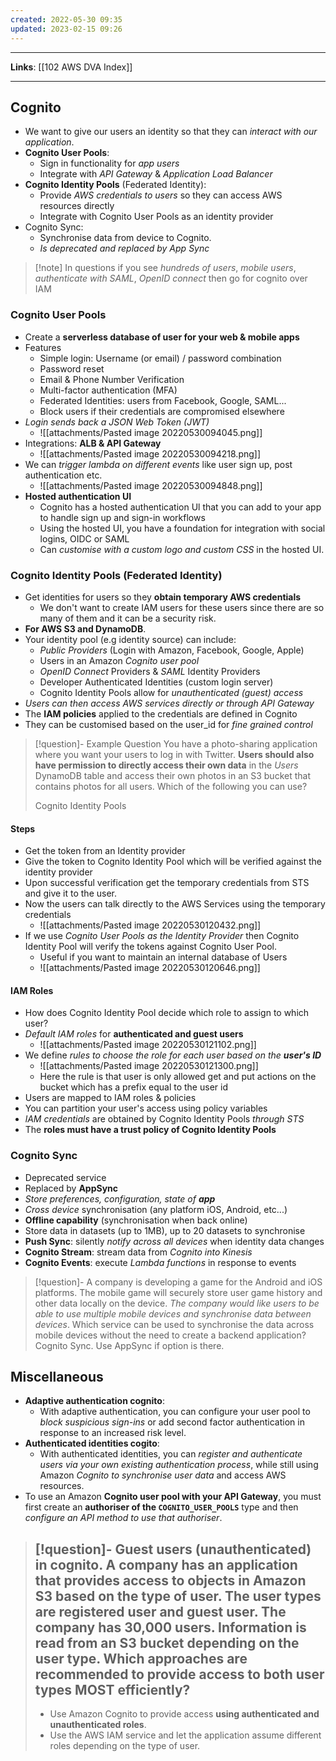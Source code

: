 ```yaml
---
created: 2022-05-30 09:35
updated: 2023-02-15 09:26
---
```

---
**Links**: [[102 AWS DVA Index]]

---
## Cognito
- We want to give our users an identity so that they can *interact with our application*.
- **Cognito User Pools**:
	- Sign in functionality for *app users*
	- Integrate with *API Gateway* & *Application Load Balancer*
- **Cognito Identity Pools** (Federated Identity):
	- Provide *AWS credentials to users* so they can access AWS resources directly
	- Integrate with Cognito User Pools as an identity provider
- Cognito Sync:
	- Synchronise data from device to Cognito.
	- *Is deprecated and replaced by App Sync*

> [!note] In questions if you see *hundreds of users*, *mobile users*, *authenticate with SAML*, *OpenID connect* then go for cognito over IAM

### Cognito User Pools
- Create a **serverless database of user for your web & mobile apps**
- Features
	- Simple login: Username (or email) / password combination
	- Password reset
	- Email & Phone Number Verification
	- Multi-factor authentication (MFA)
	- Federated Identities: users from Facebook, Google, SAML...
	- Block users if their credentials are compromised elsewhere
- *Login sends back a JSON Web Token (JWT)*
	- ![[attachments/Pasted image 20220530094045.png]]
- Integrations: **ALB & API Gateway**
	- ![[attachments/Pasted image 20220530094218.png]]
- We can *trigger lambda on different events* like user sign up, post authentication etc.
	- ![[attachments/Pasted image 20220530094848.png]]
- **Hosted authentication UI**
	- Cognito has a hosted authentication Ul that you can add to your app to handle sign up and sign-in workflows
	- Using the hosted UI, you have a foundation for integration with social logins, OIDC or SAML
	- Can *customise with a custom logo and custom CSS* in the hosted UI.

### Cognito Identity Pools (Federated Identity)
- Get identities for users so they **obtain temporary AWS credentials**
	- We don't want to create IAM users for these users since there are so many of them and it can be a security risk.
- **For AWS S3 and DynamoDB**.
- Your identity pool (e.g identity source) can include:
	- *Public Providers* (Login with Amazon, Facebook, Google, Apple)
	- Users in an Amazon *Cognito user pool*
	- *OpenID Connect* Providers & *SAML* Identity Providers
	- Developer Authenticated Identities (custom login server)
	- Cognito Identity Pools allow for *unauthenticated (guest) access*
- *Users can then access AWS services directly or through API Gateway*
- The **IAM policies** applied to the credentials are defined in Cognito
- They can be customised based on the user_id for *fine grained control*

> [!question]- Example Question
> You have a photo-sharing application where you want your users to log in with Twitter. **Users should also have permission to directly access their own data** in the _Users_ DynamoDB table and access their own photos in an S3 bucket that contains photos for all users. Which of the following you can use?
> 
> Cognito Identity Pools 

#### Steps
- Get the token from an Identity provider
- Give the token to Cognito Identity Pool which will be verified against the identity provider
- Upon successful verification get the temporary credentials from STS and give it to the user.
- Now the users can talk directly to the AWS Services using the temporary credentials
	- ![[attachments/Pasted image 20220530120432.png]]
- If we use *Cognito User Pools as the Identity Provider* then Cognito Identity Pool will verify the tokens against Cognito User Pool. 
	- Useful if you want to maintain an internal database of Users
	- ![[attachments/Pasted image 20220530120646.png]]

#### IAM Roles
- How does Cognito Identity Pool decide which role to assign to which user?
- *Default IAM roles* for **authenticated and guest users**
	- ![[attachments/Pasted image 20220530121102.png]]
- We define _rules to choose the role for each user based on the **user's ID**_
	- ![[attachments/Pasted image 20220530121300.png]]
	- Here the rule is that user is only allowed get and put actions on the bucket which has a prefix equal to the user id
- Users are mapped to IAM roles & policies
- You can partition your user's access using policy variables
- *lAM credentials* are obtained by Cognito Identity Pools *through STS*
- The **roles must have a trust policy of Cognito Identity Pools**

### Cognito Sync
- Deprecated service
- Replaced by **AppSync**
- _Store preferences, configuration, state of **app**_
- *Cross device* synchronisation (any platform iOS, Android, etc...)
- **Offline capability** (synchronisation when back online)
- Store data in datasets (up to 1MB), up to 20 datasets to synchronise
- **Push Sync**: silently *notify across all devices* when identity data changes
- **Cognito Stream**: stream data from *Cognito into Kinesis*
- **Cognito Events**: execute *Lambda functions* in response to events 

> [!question]- A company is developing a game for the Android and iOS platforms. The mobile game will securely store user game history and other data locally on the device. *The company would like users to be able to use multiple mobile devices and synchronise data between devices*. Which service can be used to synchronise the data across mobile devices without the need to create a backend application?
> Cognito Sync.
> Use AppSync if option is there.

## Miscellaneous
- **Adaptive authentication cognito**:
	- With adaptive authentication, you can configure your user pool to *block suspicious sign-ins* or add second factor authentication in response to an increased risk level.
- **Authenticated identities cogito**:
	- With authenticated identities, you can *register and authenticate users via your own existing authentication process*, while still using Amazon *Cognito to synchronise user data* and access AWS resources.
- To use an Amazon **Cognito user pool with your API Gateway**, you must first create an **authoriser of the `COGNITO_USER_POOLS`** type and then *configure an API method to use that authoriser*.

> [!question]- **Guest users (unauthenticated) in cognito**. 
> A company has an application that provides access to objects in Amazon S3 based on the type of user. The user types are registered user and guest user. The company has 30,000 users. Information is read from an S3 bucket depending on the user type. Which approaches are recommended to provide access to both user types MOST efficiently?
> ---
> - Use Amazon Cognito to provide access **using authenticated and unauthenticated roles**.
> - Use the AWS IAM service and let the application assume different roles depending on the type of user.
